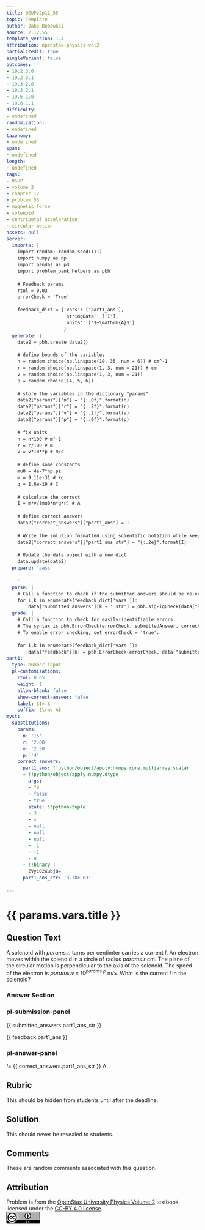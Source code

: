 ```yaml
---
title: OSUPv2p12_55
topic: Template
author: Jake Bobowksi
source: 2.12.55
template_version: 1.4
attribution: openstax-physics-vol2
partialCredit: true
singleVariant: false
outcomes:
- 19.2.3.0
- 19.2.3.1
- 19.3.2.0
- 19.3.2.1
- 19.6.1.0
- 19.6.1.1
difficulty:
- undefined
randomization:
- undefined
taxonomy:
- undefined
span:
- undefined
length:
- undefined
tags:
- OSUP
- volume 2
- chapter 12
- problem 55
- magnetic force
- solenoid
- centripetal acceleration
- circular motion
assets: null
server:
  imports: |
    import random; random.seed(111)
    import numpy as np
    import pandas as pd
    import problem_bank_helpers as pbh

    # Feedback params
    rtol = 0.03
    errorCheck = 'True'

    feedback_dict = {'vars': ['part1_ans'],
                     'stringData': ['I'],
                     'units': ['$~\mathrm{A}$']
                     }
  generate: |
    data2 = pbh.create_data2()

    # define bounds of the variables
    n = random.choice(np.linspace(10, 35, num = 6)) # cm^-1
    r = random.choice(np.linspace(1, 3, num = 21)) # cm
    v = random.choice(np.linspace(1, 3, num = 21))
    p = random.choice([4, 5, 6])

    # store the variables in the dictionary "params"
    data2["params"]["n"] = "{:.0f}".format(n)
    data2["params"]["r"] = "{:.2f}".format(r)
    data2["params"]["v"] = "{:.2f}".format(v)
    data2["params"]["p"] = "{:.0f}".format(p)

    # fix units
    n = n*100 # m^-1
    r = r/100 # m
    v = v*10**p # m/s

    # define some constants
    mu0 = 4e-7*np.pi
    m = 9.11e-31 # kg
    q = 1.6e-19 # C

    # calculate the correct
    I = m*v/(mu0*n*q*r) # A

    # define correct answers
    data2["correct_answers"]["part1_ans"] = I

    # Write the solution formatted using scientific notation while keeping 3 sig figs.
    data2["correct_answers"]["part1_ans_str"] = "{:.2e}".format(I)

    # Update the data object with a new dict
    data.update(data2)
  prepare: 'pass

    '
  parse: |
    # Call a function to check if the submitted answers should be re-expressed using scientific notation.
    for i,k in enumerate(feedback_dict['vars']):
        data["submitted_answers"][k + '_str'] = pbh.sigFigCheck(data["submitted_answers"][k], feedback_dict['stringData'][i], feedback_dict['units'][i])
  grade: |
    # Call a function to check for easily-identifiable errors.
    # The syntax is pbh.ErrorCheck(errorCheck, submittedAnswer, correctAnswer, LaTeXsyntax, relativeTolerance)
    # To enable error checking, set errorCheck = 'true'.

    for i,k in enumerate(feedback_dict['vars']):
        data["feedback"][k] = pbh.ErrorCheck(errorCheck, data["submitted_answers"][k], data["correct_answers"][k], feedback_dict['stringData'][i], rtol)
part1:
  type: number-input
  pl-customizations:
    rtol: 0.05
    weight: 1
    allow-blank: false
    show-correct-answer: false
    label: $I= $
    suffix: $\rm\ A$
myst:
  substitutions:
    params:
      n: '15'
      r: '2.00'
      v: '2.50'
      p: '4'
    correct_answers:
      part1_ans: !!python/object/apply:numpy.core.multiarray.scalar
      - !!python/object/apply:numpy.dtype
        args:
        - f8
        - false
        - true
        state: !!python/tuple
        - 3
        - <
        - null
        - null
        - null
        - -1
        - -1
        - 0
      - !!binary |
        ZVy1Q2Xubj8=
      part1_ans_str: '3.78e-03'

---
```

# {{ params.vars.title }}

## Question Text

A solenoid with ${{ params.n }}$ turns per centimter carries a current $I$. An electron moves within the solenoid in a circle of radius ${{ params.r}}\textrm{ cm}$.
The plane of the circular motion is perpendicular to the axis of the solenoid.  The speed of the electron is ${{ params.v }}\times 10^{ {{ params.p }} }\textrm{ m/s}$.
What is the current $I$ in the solenoid?

### Answer Section

### pl-submission-panel

{{ submitted_answers.part1_ans_str }}

{{ feedback.part1_ans }}

### pl-answer-panel

$I=$ {{ correct_answers.part1_ans_str }} $\textrm{ A}$

## Rubric

This should be hidden from students until after the deadline.

## Solution

This should never be revealed to students.

## Comments

These are random comments associated with this question.

## Attribution

Problem is from the [OpenStax University Physics Volume 2](https://openstax.org/details/books/university-physics-volume-2) textbook, licensed under the [CC-BY 4.0 license](https://creativecommons.org/licenses/by/4.0/).<br>![Image representing the Creative Commons 4.0 BY license.](https://raw.githubusercontent.com/firasm/bits/master/by.png)